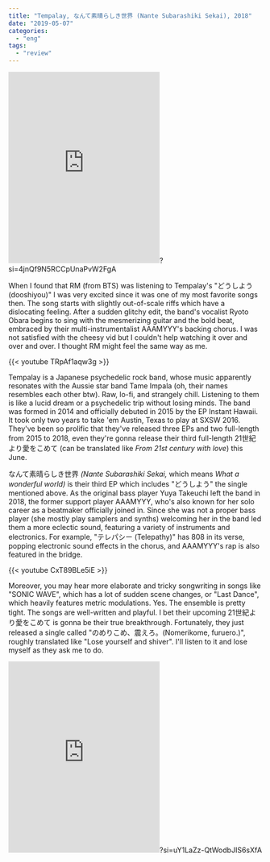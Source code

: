 ```yaml
---
title: "Tempalay, なんて素晴らしき世界 (Nante Subarashiki Sekai), 2018"
date: "2019-05-07"
categories: 
  - "eng"
tags: 
  - "review"
---
```


<iframe src="https://open.spotify.com/embed/album/44sckHW5kHPrlFjffVzkI4" width="300" height="380" frameborder="0" allowtransparency="true" allow="encrypted-media"></iframe>?si=4jnQf9N5RCCpUnaPvW2FgA

When I found that RM (from BTS) was listening to Tempalay's "どうしよう (dooshiyou)" I was very excited since it was one of my most favorite songs then. The song starts with slightly out-of-scale riffs which have a dislocating feeling. After a sudden glitchy edit, the band's vocalist Ryoto Obara begins to sing with the mesmerizing guitar and the bold beat, embraced by their multi-instrumentalist AAAMYYY's backing chorus. I was not satisfied with the cheesy vid but I couldn't help watching it over and over and over. I thought RM might feel the same way as me.

{{< youtube TRpAf1aqw3g >}}

Tempalay is a Japanese psychedelic rock band, whose music apparently resonates with the Aussie star band Tame Impala (oh, their names resembles each other btw). Raw, lo-fi, and strangely chill. Listening to them is like a lucid dream or a psychedelic trip without losing minds. The band was formed in 2014 and officially debuted in 2015 by the EP Instant Hawaii. It took only two years to take 'em Austin, Texas to play at SXSW 2016. They've been so prolific that they've released three EPs and two full-length from 2015 to 2018, even they're gonna release their third full-length 21世紀より愛をこめて (can be translated like _From 21st century with love_) this June.

なんて素晴らしき世界 _(Nante Subarashiki Sekai,_ which means _What a wonderful world)_ is their third EP which includes "どうしよう" the single mentioned above. As the original bass player Yuya Takeuchi left the band in 2018, the former support player AAAMYYY, who's also known for her solo career as a beatmaker officially joined in. Since she was not a proper bass player (she mostly play samplers and synths) welcoming her in the band led them a more eclectic sound, featuring a variety of instruments and electronics. For example, "テレパシー (Telepathy)" has 808 in its verse, popping electronic sound effects in the chorus, and AAAMYYY's rap is also featured in the bridge.

{{< youtube CxT89BLe5iE >}}

Moreover, you may hear more elaborate and tricky songwriting in songs like "SONIC WAVE", which has a lot of sudden scene changes, or "Last Dance", which heavily features metric modulations. Yes. The ensemble is pretty tight. The songs are well-written and playful. I bet their upcoming 21世紀より愛をこめて is gonna be their true breakthrough. Fortunately, they just released a single called "のめりこめ、震えろ。(Nomerikome, furuero.)", roughly translated like "Lose yourself and shiver". I'll listen to it and lose myself as they ask me to do.

<iframe src="https://open.spotify.com/embed/track/3XQnittvPtZGzJrsqAwlkN" width="300" height="380" frameborder="0" allowtransparency="true" allow="encrypted-media"></iframe>?si=uY1LaZz-QtWodbJIS6sXfA
